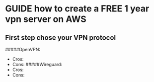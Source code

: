 # GUIDE how to create a FREE 1 year vpn server on AWS
## First step chose your VPN protocol
#####OpenVPN:
- Cros:
- Cons:
#####Wireguard:
- Cros:
- Cons:
